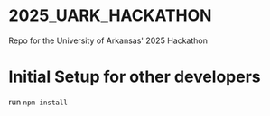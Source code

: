 # 2025_UARK_HACKATHON
Repo for the University of Arkansas' 2025 Hackathon

# Initial Setup for other developers
run `npm install`

